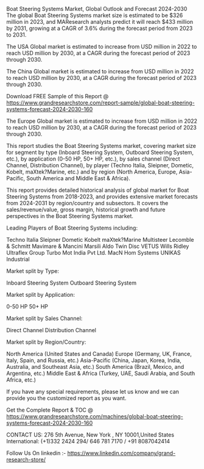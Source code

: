 Boat Steering Systems Market, Global Outlook and Forecast 2024-2030
The global Boat Steering Systems market size is estimated to be $326 million in 2023, and MAResearch analysts predict it will reach $433 million by 2031, growing at a CAGR of 3.6% during the forecast period from 2023 to 2031.

The USA Global market is estimated to increase from USD million in 2022 to reach USD million by 2030, at a CAGR during the forecast period of 2023 through 2030.

The China Global market is estimated to increase from USD million in 2022 to reach USD million by 2030, at a CAGR during the forecast period of 2023 through 2030.

Download FREE Sample of this Report @ https://www.grandresearchstore.com/report-sample/global-boat-steering-systems-forecast-2024-2030-160

The Europe Global market is estimated to increase from USD million in 2022 to reach USD million by 2030, at a CAGR during the forecast period of 2023 through 2030.

This report studies the Boat Steering Systems market, covering market size for segment by type (Inboard Steering System, Outboard Steering System, etc.), by application (0-50 HP, 50+ HP, etc.), by sales channel (Direct Channel, Distribution Channel), by player (Techno Italia, Sleipner, Dometic, Kobelt, maXtek?Marine, etc.) and by region (North America, Europe, Asia-Pacific, South America and Middle East & Africa).

This report provides detailed historical analysis of global market for Boat Steering Systems from 2018-2023, and provides extensive market forecasts from 2024-2031 by region/country and subsectors. It covers the sales/revenue/value, gross margin, historical growth and future perspectives in the Boat Steering Systems market.

Leading Players of Boat Steering Systems including:

Techno Italia
Sleipner
Dometic
Kobelt
maXtek?Marine
Multisteer
Lecomble & Schmitt
Mavimare & Mancini
Marsili Aldo
Twin Disc
VETUS
Wills Ridley
Ultraflex Group
Turbo Mot India Pvt Ltd.
MacN Hom Systems
UNIKAS Industrial

Market split by Type:

Inboard Steering System
Outboard Steering System

Market split by Application:

0-50 HP
50+ HP

Market split by Sales Channel:

Direct Channel
Distribution Channel

Market split by Region/Country:

North America (United States and Canada)
Europe (Germany, UK, France, Italy, Spain, and Russia, etc.)
Asia-Pacific (China, Japan, Korea, India, Australia, and Southeast Asia, etc.)
South America (Brazil, Mexico, and Argentina, etc.)
Middle East & Africa (Turkey, UAE, Saudi Arabia, and South Africa, etc.)

If you have any special requirements, please let us know and we can provide you the customized report as you want.

Get the Complete Report & TOC @ https://www.grandresearchstore.com/machines/global-boat-steering-systems-forecast-2024-2030-160

CONTACT US:
276 5th Avenue, New York , NY 10001,United States
International: (+1)332 2424 294/ 646 781 7170 / +91 8087042414

Follow Us On linkedin :- https://www.linkedin.com/company/grand-research-store/


